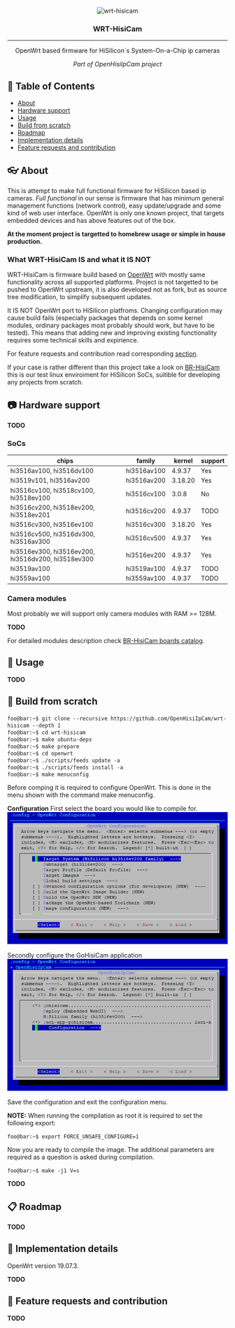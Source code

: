 <p align="center">
 <img src="images/wrt-hisicam.jpg" alt="wrt-hisicam">
</p>

<h3 align="center">WRT-HisiCam</h3>

---

<p align="center">OpenWrt based firmware for HiSilicon`s System-On-a-Chip ip cameras</p>
<p align="center"><em>Part of OpenHisiIpCam project</em></p>

## :pencil: Table of Contents
- [About](#about)
- [Hardware support](#hardware-support)
- [Usage](#usage)
- [Build from scratch](#build-from-scratch)
- [Roadmap](#roadmap)
- [Implementation details](#implementation-details)
- [Feature requests and contribution](#feature-requests-and-contribution)

## :eyeglasses: About
This is attempt to make full functional firmware for HiSilicon based ip cameras.
*Full functional* in our sense is firmware that has minimum general management functions (network control),
easy update/upgrade and some kind of web user interface. OpenWrt is only one known project, that targets embedded devices and has above features out of the box.

**At the moment project is targetted to homebrew usage or simple in house production.** 

### What WRT-HisiCam IS and what it IS NOT

WRT-HisiCam is firmware build based on [OpenWrt](https://openwrt.org/) with mostly same functionality across all supported platforms.
Project is not targetted to be pushed to OpenWrt upstream, it is also developed not as fork, but as source tree modification, to simplify subsequent updates.

It IS NOT OpenWrt port to HiSilicon platfroms. Changing configuration may cause build fails 
(especially packages that depends on some kernel modules, ordinary packages most probably should work, but have to be tested). 
This means that adding new and improving existing functionality requires some technical skills and expirience.

For feature requests and contribution read corresponding [section](#feature-requests-and-contribution). 

If your case is rather different than this project take a look on [BR-HisiCam](https://github.com/OpenHisiIpCam/br-hisicam)
this is our test linux enviroiment for HiSilicon SoCs, suitible for developing any projects from scratch.

## :camera: Hardware support

**TODO**

### SoCs

| chips                                                 | family        | kernel |support|
|-------------------------------------------------------|---------------|--------|-------|
| hi3516av100, hi3516dv100                              | hi3516av100   |4.9.37  |Yes    |
| hi3519v101,  hi3516av200                              | hi3516av200   |3.18.20 |Yes    |
| hi3516cv100, hi3518cv100, hi3518ev100                 | hi3516cv100   |3.0.8   |No     |
| hi3516cv200, hi3518ev200, hi3518ev201                 | hi3516cv200   |4.9.37  |TODO   |
| hi3516cv300, hi3516ev100                              | hi3516cv300   |3.18.20 |Yes    |
| hi3516cv500, hi3516dv300, hi3516av300                 | hi3516cv500   |4.9.37  |Yes    |
| hi3516ev300, hi3516ev200, hi3516dv200, hi3518ev300    | hi3516ev200   |4.9.37  |Yes    |
| hi3519av100                                           | hi3519av100   |4.9.37  |TODO   |
| hi3559av100                                           | hi3559av100   |4.9.37  |TODO   |

### Camera modules

Most probably we will support only camera modules with RAM >= 128M.

**TODO**

For detailed modules description check [BR-HisiCam boards catalog](https://github.com/OpenHisiIpCam/br-hisicam/tree/master/br-ext-hisicam/board#boards-catalog).

## :rocket: Usage

**TODO**

## :hammer: Build from scratch

```console
foo@bar:~$ git clone --recursive https://github.com/OpenHisiIpCam/wrt-hisicam --depth 1
foo@bar:~$ cd wrt-hisicam
foo@bar:~$ make ubuntu-deps
foo@bar:~$ make prepare
foo@bar:~$ cd openwrt
foo@bar:~$ ./scripts/feeds update -a
foo@bar:~$ ./scripts/feeds install -a
foo@bar:~$ make menuconfig
```

Before comping it is required to configure OpenWrt. This is done in the menu shown with the command make menuconfig.

**Configuration**
First select the board you would like to compile for.
<img src="images/selecttarget.png" alt="selecttarget">

Secondly configure the GoHisiCam application
<img src="images/configuregohisicam.png" alt="configuregohisicam">

Save the configuration and exit the configuration menu. 

**NOTE:** When running the compilation as root it is required to set the following export:
```console
foo@bar:~$ export FORCE_UNSAFE_CONFIGURE=1
```

Now you are ready to compile the image. The additional parameters are required as a question is asked during compilation.
```console
foo@bar:~$ make -j1 V=s
```

**TODO**

## :clipboard: Roadmap

**TODO**

## :notebook: Implementation details

OpenWrt version 19.07.3.

**TODO**

## :open_hands: Feature requests and contribution

**TODO**
